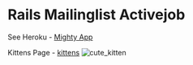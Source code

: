 Rails Mailinglist Activejob
=

See Heroku - [Mighty App](https://mighty-for-7854.herokuapp.com/)

Kittens Page - [kittens](https://mighty-for-7854.herokuapp.com/kittens)
![cute_kitten](http://lorempixel.com/1170/600/cats/9/)

